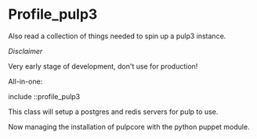 # Profile_pulp3

Also read a collection of things needed to spin up a pulp3 instance.

*Disclaimer*

Very early stage of development, don't use for production!

All-in-one:

include ::profile_pulp3

This class will setup a postgres and redis servers for pulp to use.

Now managing the installation of pulpcore with the python puppet module.
